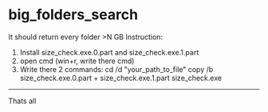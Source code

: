 # big_folders_search
It should return every folder >N GB
Instruction:
1) Install size_check.exe.0.part and size_check.exe.1.part
2) open cmd (win+r, write there cmd)
3) Write there 2 commands: 
cd /d "your_path_to_file"
copy /b size_check.exe.0.part + size_check.exe.1.part size_check.exe
---------------------------------------------------------------------
Thats all
